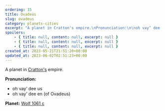 ```yaml
---
ordering: 15
title: Ovadeus
slug: ovadeus
category: planets-cities
excerpt: "A planet in Cratton's empire.\nPronunciation:\n\noh vay’ dee us\noh vay’ dee en (of Ovadeus)\n\nPlanet:\nWo..."
spoilers:
    - { title: null, content: null, excerpt: null }
    - { title: null, content: null, excerpt: null }
    - { title: null, content: null, excerpt: null }
created_at: 2023-05-21T21:51:20+00:00
updated_at: 2023-06-02T02:51:23+00:00
---
```

A planet in [Cratton's](/category/planets-cities/cratton) empire.

**Pronunciation:**
- oh vay’ dee us
- oh vay’ dee en (of Ovadeus)

**Planet:**
[Wolf 1061 c](https://en.wikipedia.org/wiki/Wolf_1061c)